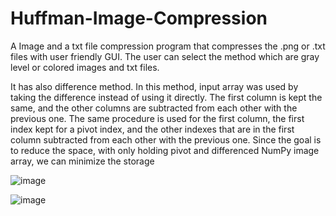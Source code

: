 # Huffman-Image-Compression
A Image and a txt file compression program that compresses the .png or .txt files with user friendly GUI. The user can select the method which are gray level or colored images and txt files. 

It has also difference method. In this method, input array was used by taking the difference instead of using it directly. The first column is kept the same, and the other columns are subtracted from each other with the previous one. The same procedure is used for the first column, the first index kept for a pivot index, and the other indexes that are in the first column subtracted from each other with the previous one. Since the goal is to reduce the space, with only holding pivot and differenced NumPy image array, we can minimize the storage


![image](https://user-images.githubusercontent.com/59413074/187638518-4de3992e-8c97-4505-8189-35422c7cab30.png)

![image](https://user-images.githubusercontent.com/59413074/187638532-1f3e7f9d-6b4a-4d2c-8b15-573d2f3c4b5a.png)

